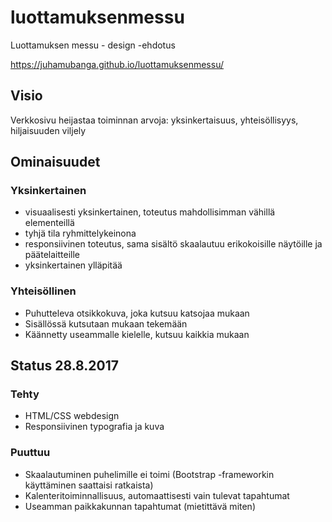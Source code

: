 # luottamuksenmessu
Luottamuksen messu - design -ehdotus

https://juhamubanga.github.io/luottamuksenmessu/

## Visio
Verkkosivu heijastaa toiminnan arvoja: yksinkertaisuus, yhteisöllisyys, hiljaisuuden viljely

## Ominaisuudet
### Yksinkertainen
- visuaalisesti yksinkertainen, toteutus mahdollisimman vähillä elementeillä
- tyhjä tila ryhmittelykeinona
- responsiivinen toteutus, sama sisältö skaalautuu erikokoisille näytöille ja päätelaitteille
- yksinkertainen ylläpitää
### Yhteisöllinen
- Puhutteleva otsikkokuva, joka kutsuu katsojaa mukaan
- Sisällössä kutsutaan mukaan tekemään
- Käännetty useammalle kielelle, kutsuu kaikkia mukaan

## Status 28.8.2017
### Tehty
- HTML/CSS webdesign
- Responsiivinen typografia ja kuva
### Puuttuu
- Skaalautuminen puhelimille ei toimi (Bootstrap -frameworkin käyttäminen saattaisi ratkaista)
- Kalenteritoiminnallisuus, automaattisesti vain tulevat tapahtumat
- Useamman paikkakunnan tapahtumat (mietittävä miten)
